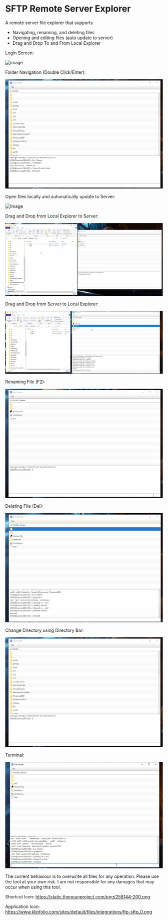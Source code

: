 # SFTP Remote Server Explorer

A remote server file explorer that supports
- Navigating, renaming, and deleting files
- Opening and editing files (auto update to server)
- Drag and Drop To and From Local Explorer

Login Screen:

![image](https://user-images.githubusercontent.com/43430567/119242854-73777e00-bb2f-11eb-8afb-031ad8af67f9.png)

Folder Navigation (Double Click/Enter):

![Image](ReadMe_Images/Folder_Navigation.gif)

Open files locally and automatically update to Server: 

![Image](ReadMe_Images/Editing_Files.gif)

Drag and Drop from Local Explorer to Server:

![image](ReadMe_Images/Drag_and_Drop.gif)

Drag and Drop from Server to Local Explorer:

![image](ReadMe_Images/Drag_And_Drop2.gif)

Renaming File (F2):

![image](ReadMe_Images/Rename_File.gif)

Deleting File (Del):

![image](ReadMe_Images/Delete_File.gif)

Change Directory using Directory Bar:

![image](ReadMe_Images/Change_Directory_Bar.gif)

Terminal:

![image](ReadMe_Images/Terminal.gif)

The current behaviour is to overwrite all files for any operation.
Please use the tool at your own risk. I am not responsible for any damages that may occur when using this tool.

Shortcut Icon:
https://static.thenounproject.com/png/258144-200.png

Application Icon:
https://www.klipfolio.com/sites/default/files/integrations/ftp-sftp_0.png
